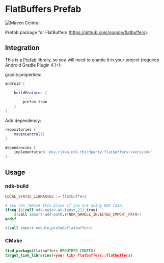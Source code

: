 # FlatBuffers Prefab

![Maven Central](https://img.shields.io/maven-central/v/dev.rikka.ndk.thirdparty/flatbuffers)

Prefab package for FlatBuffers (https://github.com/google/flatbuffers).

## Integration

This is a [Prefab](https://google.github.io/prefab/) library, so you will need to enable it in your project (requires Android Gradle Plugin 4.1+):

gradle.properties:

```gradle
android {
    ...
    buildFeatures {
        ...
        prefab true
    }
}
```

Add dependency:

```gradle
repositories {
    mavenCentral()
}

dependencies {
    implementation 'dev.rikka.ndk.thirdparty:flatbuffers:<version>'
}
```

## Usage

### ndk-build

```makefile
LOCAL_STATIC_LIBRARIES := flatbuffers

# You can remove this block if you are using NDK r21+.
ifneq ($(call ndk-major-at-least,21),true)
    $(call import-add-path,$(NDK_GRADLE_INJECTED_IMPORT_PATH))
endif

$(call import-module,prefab/flatbuffers)
```

### CMake

```cmake
find_package(flatbuffers REQUIRED CONFIG)
target_link_libraries(<your lib> flatbuffers::flatbuffers)
```
